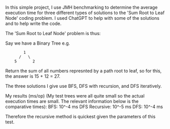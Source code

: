 In this simple project, I use JMH benchmarking to determine the average execution time for three different types of solutions to the 'Sum Root to Leaf Node' coding problem. 
I used ChatGPT to help with some of the solutions and to help write the code.

The 'Sum Root to Leaf Node' problem is thus:

Say we have a Binary Tree e.g.

            1
          /   \
        5       2

Return the sum of all numbers represnted by a path root to leaf, so for this, the answer is 15 + 12 = 27.

The three solutions I give use BFS, DFS with recursion, and DFS iteratively.

My results (ms/op) (My test trees were all quite small so the actual execution times are small. 
The relevant information below is the comparative times):
BFS: 10^-4 ms
DFS Recursive: 10^-5 ms
DFS: 10^-4 ms

Therefore the recursive method is quickest given the parameters of this test.
